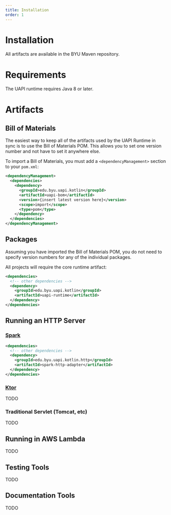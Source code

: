 ```yaml
---
title: Installation
order: 1
---
```


# Installation

All artifacts are available in the BYU Maven repository.

# Requirements

The UAPI runtime requires Java 8 or later.

# Artifacts

## Bill of Materials

The easiest way to keep all of the artifacts used by the UAPI Runtime in sync is to
use the Bill of Materials POM. This allows you to set one version number and not have to 
set it anywhere else.

To import a Bill of Materials, you must add a `<dependencyManagement>` section to your `pom.xml`:

```xml
<dependencyManagement>
  <dependencies>
    <dependency>
      <groupId>edu.byu.uapi.kotlin</groupId>
      <artifactId>uapi-bom</artifactId>
      <version>{insert latest version here}</version>
      <scope>import</scope>
      <type>pom</type>
    </dependency>
  </dependencies>
</dependencyManagement>
```

## Packages

Assuming you have imported the Bill of Materials POM, you do not need to specify version numbers for
any of the individual packages.

All projects will require the core runtime artifact:

```xml
<dependencies>
  <!-- other dependencies -->
  <dependency>
    <groupId>edu.byu.uapi.kotlin</groupId>
    <artifactId>uapi-runtime</artifactId>
  </dependency>
</dependencies>
```

## Running an HTTP Server

### [Spark](http://sparkjava.com)

```xml
<dependencies>
  <!-- other dependencies -->
  <dependency>
    <groupId>edu.byu.uapi.kotlin.http</groupId>
    <artifactId>spark-http-adapter</artifactId>
  </dependency>
</dependencies>
```

### [Ktor](https://ktor.io/)

TODO

### Traditional Servlet (Tomcat, etc)

TODO

## Running in AWS Lambda

TODO

## Testing Tools

TODO

## Documentation Tools

TODO
